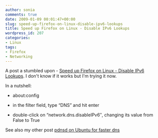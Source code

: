 ```yaml
---
author: sonia
comments: true
date: 2009-01-09 00:01:47+00:00
slug: speed-up-firefox-on-linux-disable-ipv6-lookups
title: Speed up Firefox on Linux - Disable IPv6 Lookups
wordpress_id: 207
categories:
- Linux
tags:
- Firefox
- Networking
---
```


A post a stumbled upon - [Speed up Firefox on Linux - Disable IPv6 Lookups](http://rojs-techcorner.com/blog/2007/07/27/speed-up-firefox-on-linux-disable-ipv6-lookups/trackback/). I don't know if it works but I'm trying it now.

In a nutshell:



	
  * about:config

	
  * in the filter field, type “DNS” and hit enter

	
  * double-click on “network.dns.disableIPv6″, changing its value from False to True


See also my other post [pdnsd on Ubuntu for faster dns](http://blog.snowfrog.net/2008/01/21/pdnsd-on-ubuntu-for-faster-dns/)
